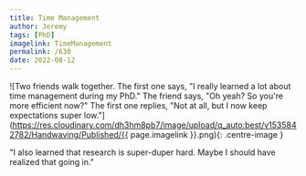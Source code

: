 ```yaml
---
title: Time Management
author: Jeremy
tags: [PhD]
imagelink: TimeManagement
permalink: /630
date: 2022-08-12
---
```


![Two friends walk together. The first one says, "I really learned a lot about time management during my PhD." The friend says, "Oh yeah? So you're more efficient now?" The first one replies, "Not at all, but I now keep expectations super low."](https://res.cloudinary.com/dh3hm8pb7/image/upload/q_auto:best/v1535842782/Handwaving/Published/{{ page.imagelink }}.png){: .centre-image }

"I also learned that research is super-duper hard. Maybe I should have realized that going in."
